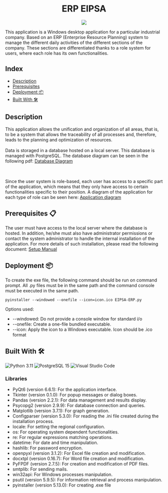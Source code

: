 <h1 align="center"> ERP EIPSA </h1>

<p align="center">
<img src="https://img.shields.io/badge/STATUS-IN%20DEVELOPMENT-green">
</p>
   
This application is a Windows desktop application for a particular industrial company. Based on an ERP (Enterprise Resource Planning) system to manage the different daily activities of the different sections of the company. These sections are differentiated thanks to a role system for users, where each role has its own functionalities.

## Index
* [Description](#description)
* [Prerequisites](#prerequisites-)
* [Deployment 📦](#deployment-)
* [Built With 🛠️](#built-with-%EF%B8%8F)

## Description
This application allows the unification and organization of all areas, that is, to be a system that allows the traceability of all processes and, therefore, leads to the planning and optimization of resources. 
<br><br>
Data is storaged in a database hosted on a local server. This database is managed with PostgreSQL. The database diagram can be seen in the following pdf: 
[Database Diagram](https://github.com/user-attachments/files/16833497/ESQUEMA.BASE.DE.DATOS.pdf)

<br><br>
Since the user system is role-based, each user has access to a specific part of the application, which means that they only have access to certain functionalities specific to their position. A diagram of the application for each type of role can be seen here:
[Application diagram](https://miro.com/app/board/uXjVKtByFCY=/?share_link_id=989377658782)

## Prerequisites 📋
The user must have access to the local server where the database is hosted. In addition, he/she must also have administrator permissions or contact the system administrator to handle the internal installation of the application.
For more details of such installation, please read the following document: 
[Setup Manual](https://github.com/e-serrano/ERP_EIPSA/blob/main/Manuals/Manual%20Instalaci%C3%B3n.pdf)

## Deployment 📦
To create the exe file, the following command should be run on command prompt. All .py files must be in the same path and the command console must be executed in the same path.
```
pyinstaller --windowed --onefile --icon=icon.ico EIPSA-ERP.py
```
Options used:
* --windowed: Do not provide a console window for standard i/o
* --onefile: Create a one-file bundled executable.
* --icon: Apply the icon to a Windows executable. Icon should be .ico format

## Built With 🛠️
![Python 3.11](https://img.shields.io/badge/python-14354C?style=for-the-badge&logo=python&logoColor=white)
![PostgreSQL 15](https://img.shields.io/badge/PostgreSQL-%23316192.svg?style=for-the-badge&logo=postgresql&logoColor=white)
![Visual Studio Code](https://img.shields.io/badge/Visual_Studio_Code-0078D4?style=for-the-badge&logo=visual%20studio%20code&logoColor=white)

### Libraries
* PyQt6 (version 6.6.1): For the application interface.
* Tkinter (version 0.1.0): For popup messages or dialog boxes.
* Pandas (version 2.2.1): For data management and results display.
* Psycopg2 (version 2.9.9): For database connection and queries.  
* Matplotlib (version 3.7.1): For graph generation.
* Configparser (version 5.3.0): For reading the .ini file created during the installation process.
* locale: For setting the regional configuration.
* os: For operating system dependent functionalities.
* re: For regular expressions matching operations.
* datetime: For date and time manipulation.
* hashlib: For password encryption.
* openpyxl (version 3.1.2): For Excel file creation and modification.
* docxtpl (version 0.16.7): For Word file creation and modification.
* PyFPDF (version 2.7.5): For creation and modification of PDF files.
* smtplib: For sending mails.
* win32api: For Windows processes manipulation.
* psutil (version 5.9.5): For information retrieval and process manipulation.
* pyinstaller (version 5.13.0): For creating .exe file


  
  
  
  
